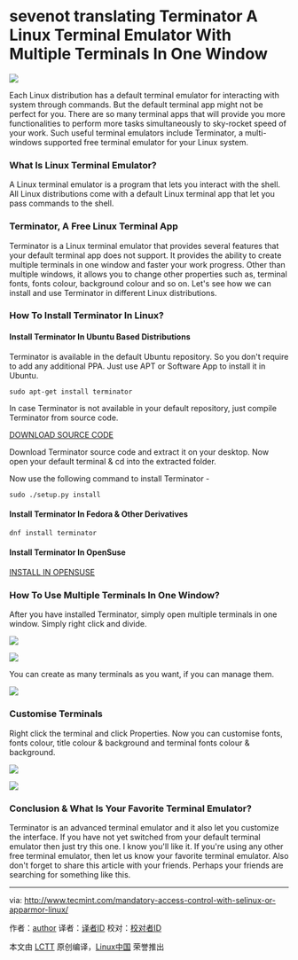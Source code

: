 sevenot translating
Terminator A Linux Terminal Emulator With Multiple Terminals In One Window
=============================================================================

![](http://www.linuxandubuntu.com/uploads/2/1/1/5/21152474/lots-of-terminals-in-terminator_1.jpg?659)

Each Linux distribution has a default terminal emulator for interacting with system through commands. But the default terminal app might not be perfect for you. There are so many terminal apps that will provide you more functionalities to perform more tasks simultaneously to sky-rocket speed of your work. Such useful terminal emulators include Terminator, a multi-windows supported free terminal emulator for your Linux system.

### What Is Linux Terminal Emulator?

A Linux terminal emulator is a program that lets you interact with the shell. All Linux distributions come with a default Linux terminal app that let you pass commands to the shell.

### Terminator, A Free Linux Terminal App

Terminator is a Linux terminal emulator that provides several features that your default terminal app does not support. It provides the ability to create multiple terminals in one window and faster your work progress. Other than multiple windows, it allows you to change other properties such as, terminal fonts, fonts colour, background colour and so on. Let's see how we can install and use Terminator in different Linux distributions.

### How To Install Terminator In Linux?

#### Install Terminator In Ubuntu Based Distributions

Terminator is available in the default Ubuntu repository. So you don't require to add any additional PPA. Just use APT or Software App to install it in Ubuntu.

```
sudo apt-get install terminator
```

In case Terminator is not available in your default repository, just compile Terminator from source code.

[DOWNLOAD SOURCE CODE][1]

Download Terminator source code and extract it on your desktop. Now open your default terminal & cd into the extracted folder.

Now use the following command to install Terminator -

```
sudo ./setup.py install
```

#### Install Terminator In Fedora & Other Derivatives

```
dnf install terminator
```

#### Install Terminator In OpenSuse

[INSTALL IN OPENSUSE][2]

### How To Use Multiple Terminals In One Window?

After you have installed Terminator, simply open multiple terminals in one window. Simply right click and divide.

![](http://www.linuxandubuntu.com/uploads/2/1/1/5/21152474/multiple-terminals-in-terminator_orig.jpg)

![](http://www.linuxandubuntu.com/uploads/2/1/1/5/21152474/multiple-terminals-in-terminator-emulator.jpg?697)

You can create as many terminals as you want, if you can manage them.

![](http://www.linuxandubuntu.com/uploads/2/1/1/5/21152474/lots-of-terminals-in-terminator.jpg?706)

### Customise Terminals 

Right click the terminal and click Properties. Now you can customise fonts, fonts colour, title colour & background and terminal fonts colour & background.

![](http://www.linuxandubuntu.com/uploads/2/1/1/5/21152474/customize-terminator-interface.jpg?702)

![](http://www.linuxandubuntu.com/uploads/2/1/1/5/21152474/free-terminal-emulator_orig.jpg)

### Conclusion & What Is Your Favorite Terminal Emulator?

Terminator is an advanced terminal emulator and it also let you customize the interface. If you have not yet switched from your default terminal emulator then just try this one. I know you'll like it. If you're using any other free terminal emulator, then let us know your favorite terminal emulator. Also don't forget to share this article with your friends. Perhaps your friends are searching for something like this.


--------------------------------------------------------------------------------

via: http://www.tecmint.com/mandatory-access-control-with-selinux-or-apparmor-linux/

作者：[author][a]
译者：[译者ID](https://github.com/译者ID)
校对：[校对者ID](https://github.com/校对者ID)

本文由 [LCTT](https://github.com/LCTT/TranslateProject) 原创编译，[Linux中国](https://linux.cn/) 荣誉推出

[a]: http://www.linuxandubuntu.com/home/terminator-a-linux-terminal-emulator-with-multiple-terminals-in-one-window
[1]: https://launchpad.net/terminator/+download
[2]: http://software.opensuse.org/download.html?project=home%3AKorbi123&package=terminator
